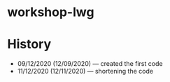 # workshop-lwg
<h1> History </h1>
  <ul>
   <li> 09/12/2020 (12/09/2020) — created the first code </li>
   <li> 11/12/2020 (12/11/2020) — shortening the code </li>
  </ul>
